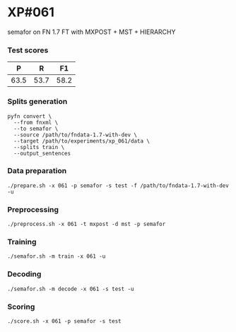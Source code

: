 # XP\#061

semafor on FN 1.7 FT with MXPOST + MST + HIERARCHY

### Test scores
| P | R | F1 |
| --- | --- | --- |
| 63.5 | 53.7 | 58.2 |

### Splits generation
```
pyfn convert \
  --from fnxml \
  --to semafor \
  --source /path/to/fndata-1.7-with-dev \
  --target /path/to/experiments/xp_061/data \
  --splits train \
  --output_sentences
```

### Data preparation
```
./prepare.sh -x 061 -p semafor -s test -f /path/to/fndata-1.7-with-dev -u
```

### Preprocessing
```
./preprocess.sh -x 061 -t mxpost -d mst -p semafor
```

### Training
```
./semafor.sh -m train -x 061 -u
```

### Decoding
```
./semafor.sh -m decode -x 061 -s test -u
```

### Scoring
```
./score.sh -x 061 -p semafor -s test
```
